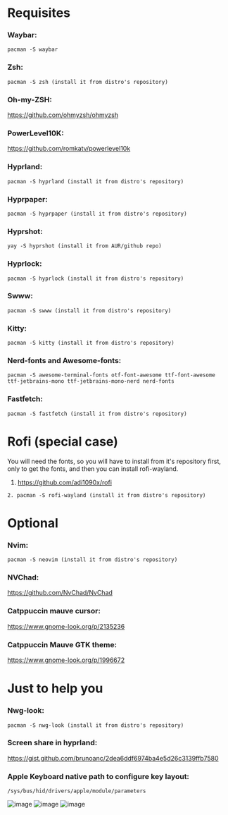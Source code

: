 # Requisites

### Waybar:
```
pacman -S waybar
```
### Zsh: 
```
pacman -S zsh (install it from distro's repository)
```
### Oh-my-ZSH: 

<a>https://github.com/ohmyzsh/ohmyzsh</a>

### PowerLevel10K:

<a>https://github.com/romkatv/powerlevel10k</a>

### Hyprland: 
```
pacman -S hyprland (install it from distro's repository)
```
### Hyprpaper: 
```
pacman -S hyprpaper (install it from distro's repository)
```
### Hyprshot: 
```
yay -S hyprshot (install it from AUR/github repo)
```
### Hyprlock: 
```
pacman -S hyprlock (install it from distro's repository)
```
### Swww: 
```
pacman -S swww (install it from distro's repository)
```
### Kitty: 
```
pacman -S kitty (install it from distro's repository)
```
### Nerd-fonts and Awesome-fonts: 
```
pacman -S awesome-terminal-fonts otf-font-awesome ttf-font-awesome ttf-jetbrains-mono ttf-jetbrains-mono-nerd nerd-fonts
```
### Fastfetch: 
```
pacman -S fastfetch (install it from distro's repository)
```

# Rofi (special case)

  You will need the fonts, so you will have to install from it's repository first, only to get the fonts, and then you can install rofi-wayland.
  
  1. <a>https://github.com/adi1090x/rofi</a>
  ```
  2. pacman -S rofi-wayland (install it from distro's repository)
  ```

# Optional

### Nvim: 
```
pacman -S neovim (install it from distro's repository)
```
### NVChad: 

<a>https://github.com/NvChad/NvChad</a>

### Catppuccin mauve cursor: 

<a>https://www.gnome-look.org/p/2135236</a>


### Catppuccin Mauve GTK theme: 

<a>https://www.gnome-look.org/p/1996672</a>


# Just to help you

### Nwg-look: 
```
pacman -S nwg-look (install it from distro's repository)
```

### Screen share in hyprland: 
<a>https://gist.github.com/brunoanc/2dea6ddf6974ba4e5d26c3139ffb7580</a>


### Apple Keyboard native path to configure key layout: 
```
/sys/bus/hid/drivers/apple/module/parameters
```
![image](https://github.com/user-attachments/assets/d4ac6d65-5833-49ee-a219-f376a1a48c2c)
![image](https://github.com/user-attachments/assets/79315b81-b610-48bf-8167-8356a0dac238)
![image](https://github.com/user-attachments/assets/662e0e54-a2f4-478f-b2b7-153e1528f0ad)








